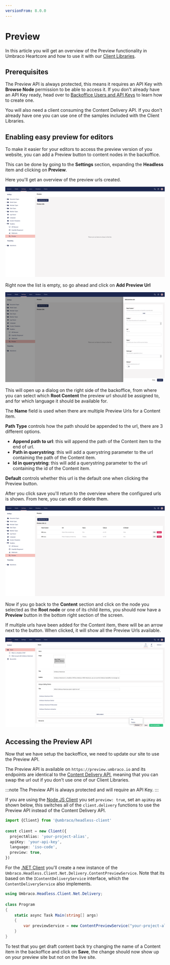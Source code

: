 ```yaml
---
versionFrom: 8.0.0
---
```


# Preview

In this article you will get an overview of the Preview functionality in Umbraco Heartcore and how to use it with our [Client Libraries](../../Client-Libraries/).

## Prerequisites

The Preview API is always protected, this means it requires an API Key with **Browse Node** permission to be able to access it. If you don't already have an API Key ready, head over to [Backoffice Users and API Keys](../Backoffice-Users-and-API-Keys/) to learn how to create one.

You will also need a client consuming the Content Delivery API. If you don't already have one you can use one of the samples included with the Client Libraries.

## Enabling easy preview for editors

To make it easier for your editors to access the preview version of you website, you can add a Preview button to content nodes in the backoffice.

This can be done by going to the **Settings** section, expanding the **Headless** item and clicking on **Preview**.

Here you'll get an overview of the preview urls created.

![Empty Preview Urls Overview](images/empty-preview-urls-overview.png)

Right now the list is empty, so go ahead and click on **Add Preview Url**

![Add Preview Urls](images/add-preview-url.png)

This will open up a dialog on the right side of the backoffice, from where you can select which **Root Content** the preview url should be assigned to, and for which language it should be available for.

The **Name** field is used when there are multiple Preview Urls for a Content item.

**Path Type** controls how the path should be appended to the url, there are 3 different options.

* **Append path to url**: this will append the path of the Content item to the end of url.
* **Path in querystring**: this will add a querystring parameter to the url containing the path of the Content item.
* **Id in querystring**: this will add a querystring parameter to the url containing the id of the Content item.

**Default** controls whether this url is the default one when clicking the Preview button.

After you click save you'll return to the overview where the configured urls is shown. From here, you can edit or delete them.

![Preview Urls Overview](images/preview-urls-overview.png)

Now if you go back to the **Content** section and click on the node you selected as the **Root node** or one of its child items, you should now have a **Preview** button in the bottom right section of the screen.

If multiple urls have been added for the Content item, there will be an arrow next to the button. When clicked, it will show all the Preview Urls available.

![Preview Content](images/preview-button.png)

## Accessing the Preview API

Now that we have setup the backoffice, we need to update our site to use the Preview API.

The Preview API is available on `https://preview.umbraco.io` and its endpoints are identical to the [Content Delivery API](../../API-Documentation/Content-Delivery/content), meaning that you can swap the url out if you don't use one of our Client Libraries.

:::note
The Preview API is always protected and will require an API Key.
:::

If you are using the [Node JS Client](https://github.com/umbraco/Umbraco.Headless.Client.NodeJs) you set `preview: true`, set an `apiKey` as shown below, this switches all of the `client.delivery` functions to use the Preview API instead of the Content Delivery API.

```typescript
import {Client} from '@umbraco/headless-client'

const client = new Client({
  projectAlias: 'your-project-alias',
  apiKey: 'your-api-key',
  language: 'iso-code',
  preview: true,
})
```

For the [.NET Client](https://github.com/umbraco/Umbraco.Headless.Client.Net) you'll create a new instance of the `Umbraco.Headless.Client.Net.Delivery.ContentPreviewService`. Note that its based on the `IContentDeliveryService` interface, which the `ContentDeliveryService` also implements.

```csharp
using Umbraco.Headless.Client.Net.Delivery;

class Program
{
    static async Task Main(string[] args)
    {
        var previewService = new ContentPreviewService("your-project-alias", "your-api-key");
    }
}
```

To test that you get draft content back try changing the name of a Content item in the backoffice and click on **Save**, the change should now show up on your preview site but not on the live site.
